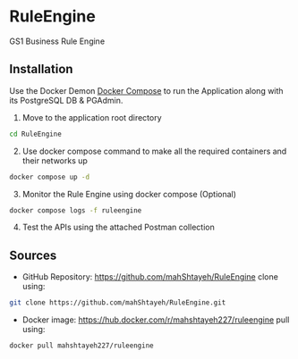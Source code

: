 # RuleEngine
GS1 Business Rule Engine

## Installation
Use the Docker Demon [Docker Compose](https://docs.docker.com/desktop/setup/install/windows-install/) to run the Application
 along with its PostgreSQL DB & PGAdmin.

1. Move to the application root directory
```bash
cd RuleEngine
```

2. Use docker compose command to make all the required containers and their networks up
```bash
docker compose up -d
```

3. Monitor the Rule Engine using docker compose (Optional)
```bash
docker compose logs -f ruleengine
```

4. Test the APIs using the attached Postman collection

## Sources
- GitHub Repository: https://github.com/mahShtayeh/RuleEngine
clone using:
```bash
git clone https://github.com/mahShtayeh/RuleEngine.git
```

- Docker image: https://hub.docker.com/r/mahshtayeh227/ruleengine
pull using:
```bash
docker pull mahshtayeh227/ruleengine
```
